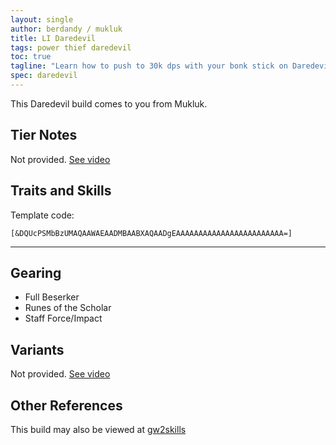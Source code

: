 ```yaml
---
layout: single
author: berdandy / mukluk
title: LI Daredevil
tags: power thief daredevil
toc: true
tagline: "Learn how to push to 30k dps with your bonk stick on Daredevil!"
spec: daredevil
---
```


This Daredevil build comes to you from Mukluk.

## Tier Notes

Not provided. [See video](https://www.youtube.com/watch?v=JPbY6u7JeK4)

## Traits and Skills

Template code:

`[&DQUcPSMbBzUMAQAAWAEAADMBAABXAQAADgEAAAAAAAAAAAAAAAAAAAAAAAA=]`

---

<div
  data-armory-embed='skills'
  data-armory-ids='13027,13064,13046,13062,13132'
>
</div>
<div
  data-armory-embed='specializations'
  data-armory-ids='28,35,7'
  data-armory-28-traits='1245,1704,1269'
  data-armory-35-traits='1268,1272,1904'
  data-armory-7-traits='1933,1884,2047'
>
</div>
<script async src='https://unpkg.com/armory-embeds@^0.x.x/armory-embeds.js'></script>

## Gearing

- Full Beserker
- Runes of the Scholar
- Staff Force/Impact

## Variants

Not provided. [See video](https://www.youtube.com/watch?v=JPbY6u7JeK4)

## Other References

This build may also be viewed at [gw2skills](http://gw2skills.net/editor/?PaUAYlFwyYYsL2JO6LbtaA-zRIYRUwXG1mAVUA2OA-e)

